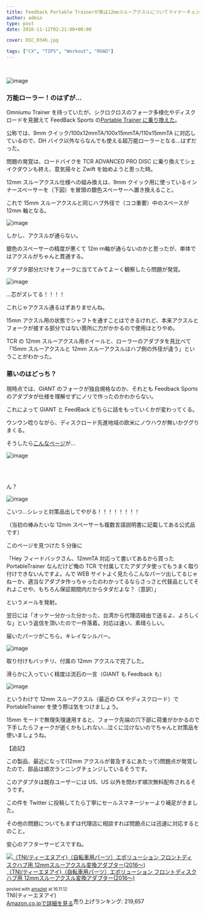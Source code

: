```yaml
---
title: Feedback Portable Trainerが実は12mmスルーアクスルについてマイナーチェンジしていた件
author: admin
type: post
date: 2016-11-12T02:21:00+00:00

cover: DSC_0346.jpg

tags: ["CX", "TIPS", "Workout", "ROAD"]
---
```


<div class="separator" style="clear: both; text-align: center;">
   
</div>

![image](./DSC_0346.jpg)

### 万能ローラー！のはずが…

Omniumu Trainer を持っていたが、シクロクロスのフォーク多様化やディスクロードを見据えて FeedBack Sports の<a href="/2016/07/blog-post.html" target="_blank" rel="noopener">Portable Trainer に乗り換えた</a>。

公称では、9mm クイック/100x12mmTA/100x15mmTA/110x15mmTA に対応しているので、DH バイク以外ならなんでも使える超万能ローラーとなる…はずだった。

問題の発覚は、ロードバイクを TCR ADVANCED PRO DISC に乗り換えてシェイクダウンも終え、意気揚々と Zwift を始めようと思った時。

12mm スルーアクスル仕様への組み換えは、9mm クイック用に使っているインナースペーサーを（下図）を冒頭の銀色スペーサーへ置き換えること。

これで 15mm スルーアクスルと同じハブ外径で（ココ重要）中のスペースが 12mm 軸となる。

![image](./DSC_0347.jpg)

しかし、アクスルが通らない。

銀色のスペーサーの精度が悪くて 12m ｍ軸が通らないのかと思ったが、単体ではアクスルがちゃんと貫通する。

アダプタ部分だけをフォークに当ててみてよーく観察したら問題が発覚。

![image](./DSC_0345.jpg)

…芯がズレてる！！！！

これじゃアクスル通るはずありませんね。

15mm アクスル用の状態でシャフトを通すことはできるけれど、本来アクスルとフォークが接する部分ではない箇所に力がかかるので使用はとりやめ。

TCR の 12mm スルーアクスル用ホイールと、ローラーのアダプタを見比べて「15mm スルーアクスルと 12mm スルーアクスルはハブ側の外径が違う」ということがわかった。

### 悪いのはどっち？

現時点では、GIANT のフォークが独自規格なのか、それとも Feedback Sports のアダプタが仕様を理解せずにノリで作ったのかわからない。

これによって GIANT と FeedBack どちらに話をもっていくかが変わってくる。

ウンウン唸りながら、ディスクロード先進地域の欧米にノウハウが無いかググりまくる。

そうしたら<a href="https://www.feedbacksports.com/product/end-cap-kit-12mm-thru-axle/" target="_blank" rel="noopener">こんなページ</a>が…

![image](./1.png)

<div class="separator" style="clear: both; text-align: center;">
   
</div>

<div class="separator" style="clear: both; text-align: center;">
   
</div>

ん？

![image](./E382ADE383A3E38397E38381E383A31.png)

こいつ…シレッと対策品出してやがる！！！！！！！！

（当初の棒みたいな 12mm スペーサーも複数言語説明書に記載してある公式品です）

このページを見つけた 5 分後に

「Hey フィードバックさん、12mmTA 対応って書いてあるから買った PortableTrainer なんだけど俺の TCR で付属してたアダプタ使ってもうまく取り付けできないんですよ。んで WEB サイトよく見たらこんなパーツ出してるじゃねーか、適当なアダプタ作っちゃったのわかってるならさっさと代替品としてそれよこせや、もちろん保証期間内だからタダだよな？（意訳）」

というメールを発射。

翌日には「オッケー分かった分かった、台湾から代理店経由で送るよ、よろしくな」という返信を頂いたので一件落着。対応は速い、素晴らしい。

届いたパーツがこちら。キレイなシルバー。

![image](./DSC_0379.jpg)

取り付けもバッチリ、付属の 12mm アクスルで完了した。

滑らかに入っていく精度は流石の一言（GIANT も Feedback も）

![image](./DSC_0380.jpg)

というわけで 12mm スルーアクスル（最近の CX やディスクロード）で PortableTrainer を使う際は気をつけましょう。

15mm モードで無理矢理運用すると、フォーク先端の穴下部に荷重がかかるので下手したらフォークが逝くかもしれない…泣くに泣けないのでちゃんと対策品を使いましょうね。

【追記】

この製品、最近になって(12mm アクスルが普及するにあたって)問題点が発覚したので、部品は順次ランニングチェンジしているそうです。

このアダプタは既存ユーザーには US、US 以外を問わず順次無料配布されるそうです。

この件を Twitter に投稿してたら丁寧にセールスマネージャーより補足がきました。

その他の問題についてもまずは代理店に相談すれば問題点には迅速に対応するとのこと。

安心のアフターサービスですね。

<div class="amazlet-box" style="margin-bottom: 0px;">
  <div class="amazlet-image" style="float: left; margin: 0px 12px 1px 0px;">
    <a href="http://www.amazon.co.jp/exec/obidos/ASIN/B01DNU5B0C/gensobunya-22/ref=nosim/" target="_blank" rel="noopener" name="amazletlink"><img style="border: none;" src="https://images-fe.ssl-images-amazon.com/images/I/314zu5iB-rL._SL160_.jpg" alt="（TNI/ティーエヌアイ)（自転車用パーツ）エボリューション フロントディスクハブ用 12mmスルーアクスル変換アダプター(2016～)" /></a>
  </div>

  <div class="amazlet-info" style="line-height: 120%; margin-bottom: 10px;">
    <div class="amazlet-name" style="line-height: 120%; margin-bottom: 10px;">
<a href="http://www.amazon.co.jp/exec/obidos/ASIN/B01DNU5B0C/gensobunya-22/ref=nosim/" target="_blank" rel="noopener" name="amazletlink">（TNI/ティーエヌアイ)（自転車用パーツ）エボリューション フロントディスクハブ用 12mmスルーアクスル変換アダプター(2016～)</a></p>

<div class="amazlet-powered-date" style="font-size: 80%; line-height: 120%; margin-top: 5px;">
  posted with <a title="amazlet" href="http://www.amazlet.com/" target="_blank" rel="noopener">amazlet</a> at 16.11.12
</div>

<div class="amazlet-detail">
TNI(ティーエヌアイ) <br /> 売り上げランキング: 219,657

<div class="amazlet-sub-info" style="float: left;">
<div class="amazlet-link" style="margin-top: 5px;">
  <a href="http://www.amazon.co.jp/exec/obidos/ASIN/B01DNU5B0C/gensobunya-22/ref=nosim/" target="_blank" rel="noopener" name="amazletlink">Amazon.co.jpで詳細を見る</a>
</div>

  </div>

  <div class="amazlet-footer" style="clear: left;">
     
  </div>
</div>

